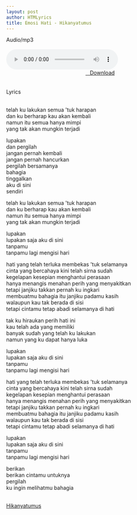 ```yaml
---
layout: post
author: HTMLyrics
title: Emosi Hati - Hikanyatumus
---
```


<div class="htl">Audio/mp3</div><br />

<audio class='js-player' style="--plyr-color-main: #212121;" controls>
<source src="https://drive.google.com/uc?authuser=0&id=1PJHT2quzSkgFhovNCd2dno_EzJ08h_4q&export=download" type="audio/mp3">
</audio><br />

<center>
<a href="/download/emosihati-hikanyatumus" class="hbt"><i class="fa fa-chevron-down" aria-hidden="true"></i>&nbsp; &nbsp;Download</a>
</center><br />
<br />

<div class="htl">Lyrics</div><br />

telah ku lakukan semua 'tuk harapan<br />
dan ku berharap kau akan kembali<br />
namun itu semua hanya mimpi<br />
yang tak akan mungkin terjadi<br />

lupakan<br />
dan pergilah<br />
jangan pernah kembali<br />
jangan pernah hancurkan<br />
pergilah bersamanya<br />
bahagia<br />
tinggalkan<br />
aku di sini<br />
sendiri<br />

telah ku lakukan semua 'tuk harapan<br />
dan ku berharap kau akan kembali<br />
namun itu semua hanya mimpi<br />
yang tak akan mungkin terjadi<br />

lupakan<br />
lupakan saja aku di sini<br />
tanpamu<br />
tanpamu lagi mengisi hari<br />

hati yang telah terluka membekas 'tuk selamanya<br />
cinta yang bercahaya kini telah sirna sudah<br />
kegelapan kesepian menghantui perasaan<br />
hanya menangis menahan perih yang menyakitkan<br />
tetapi janjiku takkan pernah ku ingkari<br />
membuatmu bahagia itu janjiku padamu kasih<br />
walaupun kau tak berada di sisi<br />
tetapi cintamu tetap abadi selamanya di hati<br />

tak ku hiraukan perih hati ini<br />
kau telah ada yang memiliki<br />
banyak sudah yang telah ku lakukan<br />
namun yang ku dapat hanya luka<br />

lupakan<br />
lupakan saja aku di sini<br />
tanpamu<br />
tanpamu lagi mengisi hari<br />

hati yang telah terluka membekas 'tuk selamanya<br />
cinta yang bercahaya kini telah sirna sudah<br />
kegelapan kesepian menghantui perasaan<br />
hanya menangis menahan perih yang menyakitkan<br />
tetapi janjiku takkan pernah ku ingkari<br />
membuatmu bahagia itu janjiku padamu kasih<br />
walaupun kau tak berada di sisi<br />
tetapi cintamu tetap abadi selamanya di hati<br />

lupakan<br />
lupakan saja aku di sini<br />
tanpamu<br />
tanpamu lagi mengisi hari<br />

berikan<br />
berikan cintamu untuknya<br />
pergilah<br />
ku ingin melihatmu bahagia<br />
<br />

<i class="fa fa-hashtag" aria-hidden="true"></i>
<a href="/artist/hikanyatumus">Hikanyatumus</a>
